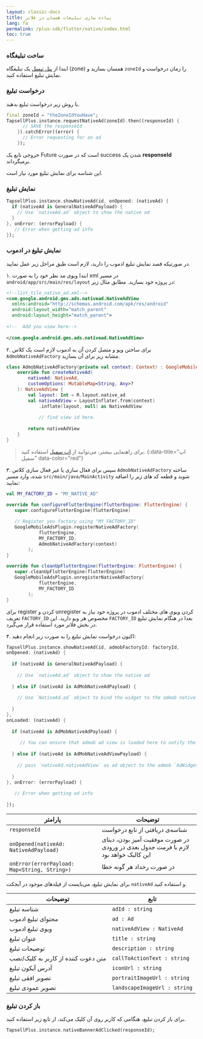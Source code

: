```yaml
---
layout: classic-docs
title: پیاده سازی تبلیغات همسان در فلاتر
lang: fa
permalink: /plus-sdk/flutter/native/index.html
toc: true
---
```

### ساخت تبلیغگاه
ابتدا از [پنل تپسل](https://dashboard.tapsell.ir/) یک تبلیغگاه (zone) همسان بسازید و `zoneId` را زمان درخواست و نمایش تبلیغ استفاده کنید.


### درخواست تبلیغ
با روش زیر درخواست تبلیغ بدهید.

```dart
final zoneId = "theZoneIdYouHave";
TapsellPlus.instance.requestNativeAd(zoneId).then((responseId) {
      // SAVE the responseId
    }).catchError((error) {
      // Error requesting for an ad
    });
```
خروجی تابع یک
Future
است که در صورت
success
شدن یک
**responseId**
برمیگرداند.

این شناسه برای نمایش تبلیغ مورد نیاز است.


### نمایش تبلیغ

```dart
TapsellPlus.instance.showNativeAd(id, onOpened: (nativeAd) {
  if (nativeAd is GeneralNativeAdPayload) {
    // Use `nativeAd.ad` object to show the native ad
  }
}, onError: (errorPayload) {
   // Error when getting ad info
});
```

###  نمایش تبلیغ در ادموب
در صورتیکه قصد نمایش تبلیغ ادموب را دارید، لازم است طبق مراحل زیر عمل نمایید.

۱. ابتدا ویوی مد نظر خود را به صورت xml در مسیر `android/app/src/main/res/layout` در پروژه خود بسازید. مطابق مثال زیر:


```xml
<!--list_tile_native_ad.xml-->
<com.google.android.gms.ads.nativead.NativeAdView
  xmlns:android="http://schemas.android.com/apk/res/android"
  android:layout_width="match_parent"
  android:layout_height="match_parent">
  
<!--  Add you view here-->
  
</com.google.android.gms.ads.nativead.NativeAdView>
```

۲. برای ساختن ویو و متصل کردن آن به ادموب لازم است یک کلاس `AdmobNativeAdFactory` مشابه زیر برای آن بسازید.

```kotlin
class AdmobNativeAdFactory(private val context: Context) : GoogleMobileAdsPlugin.NativeAdFactory {
    override fun createNativeAd(
        nativeAd: NativeAd,
        customOptions: MutableMap<String, Any>?
    ): NativeAdView {
        val layout: Int = R.layout.native_ad
        val nativeAdView = LayoutInflater.from(context)
            .inflate(layout, null) as NativeAdView
            
            // find view id here.
            
        return nativeAdView
    }
}
```
> برای راهنمایی بیشتر، می‌توانید از [اپ سمپل](https://github.com/tapsellorg/TapsellPlusSDK-FlutterSample) استفاده کنید.
{:data-title="اپ سمپل" data-color="red"}

۳. سپس برای فعال سازی یا غیر فعال سازی کلاس `AdmobNativeAdFactory` ساخته شده، وارد مسیر `src/main/java/MainActivity` شوید و قطعه کد های زیر را اضافه نمایید:

```kotlin
val MY_FACTORY_ID = "MY_NATIVE_AD"

override fun configureFlutterEngine(flutterEngine: FlutterEngine) {
   super.configureFlutterEngine(flutterEngine)
   
   // Register you factory using "MY_FACTORY_ID"
   GoogleMobileAdsPlugin.registerNativeAdFactory(
            flutterEngine,
            MY_FACTORY_ID,
            AdmobNativeAdFactory(context)
        );
}
```

```kotlin
override fun cleanUpFlutterEngine(flutterEngine: FlutterEngine) {
   super.cleanUpFlutterEngine(flutterEngine)
   GoogleMobileAdsPlugin.unregisterNativeAdFactory(
            flutterEngine,
            MY_FACTORY_ID
        );
}
```
برای register کردن و unregister کردن ویوی های مختلف ادموب در پروژه خود نیاز به تعریف `FACTORY_ID` مخصوص هر ویو دارید. این `FACTORY_ID` بعدا در هنگام نمایش تبلیغ در بخش فلاتر مورد استفاده قرار می‌گیرد.

۴. اکنون درخواست نمایش تبلیغ را به صورت زیر انجام دهید:

```dart
TapsellPlus.instance.showNativeAd(id, admobFactoryId: factoryId, 
onOpened: (nativeAd) {
  
  if (nativeAd is GeneralNativeAdPayload) {
    
    // Use `nativeAd.ad` object to show the native ad
    
  } else if (nativeAd is AdMobNativeAdPayload) {
    
    // Use `NativeAd.ad` object to bind the widget to the admob native ad view
  
  }
}, 
onLoaded: (nativeAd) {
  
  if (nativeAd is AdMobNativeAdPayload) {
    
     // You can ensure that admob ad view is loaded here to notify the UI to show the ad widget
  
  } else if (nativeAd is AdMobNativeAdViewPayload) {
    
    // pass `nativeAd.nativeAdView` as ad object to the admob `AdWidget`
  
  }
}, onError: (errorPayload) {
  
   // Error when getting ad info
  
});
```

| پارامتر | توضیحات |
|--|--|
| `responseId` | شناسه‌ی دریافتی از تابع درخواست |
| `onOpened(nativeAd: NativeAdPayload)` | در صورت موفقیت آمیز بودن، دیتای لازم با فرمت جدول بعدی در ورودی این کالبک خواهد بود |
| `onError(errorPayload: Map<String, String>)` | در صورت رخداد هر گونه خطا |

برای نمایش تبلیغ، می‌بایست از فیلدهای موجود در آبجکت `nativeAd` و استفاده کنید.

| توضیحات | تابع |
|--|--|
| شناسه تبلیغ | `adId : string` |
| محتوای تبلیغ ادموب | `ad : Ad` |
| ویوی تبلیغ ادموب | `nativeAdView : NativeAd` |
| عنوان تبلیغ | `title : string` |
| توضیحات تبلیغ | `description : string` |
| متن دعوت کننده از کاربر به کلیک/نصب  | `callToActionText : string` |
| آدرس آیکون تبلیغ | `iconUrl : string` |
| تصویر افقی تبلیغ | `portraitImageUrl : string` |
| تصویر عمودی تبلیغ | `landscapeImageUrl : string` |
  

### باز کردن تبلیغ
برای باز کردن تبلیغ، هنگامی که کاربر روی آن کلیک می‌کند، از تابع زیر استفاده کنید.

```dart
TapsellPlus.instance.nativeBannerAdClicked(responseId);
```
